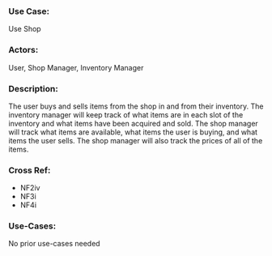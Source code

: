 ### Use Case: 
Use Shop
### Actors: 
User, Shop Manager, Inventory Manager
### Description:
  The user buys and sells items from the shop in and from their inventory. The inventory manager will keep track of what items are in each slot of the inventory and what items have been acquired and sold. The shop manager will track what items are available, what items the user is buying, and what items the user sells. The shop manager will also track the prices of all of the items.
### Cross Ref:
* NF2iv
* NF3i
* NF4i
### Use-Cases: 
No prior use-cases needed
